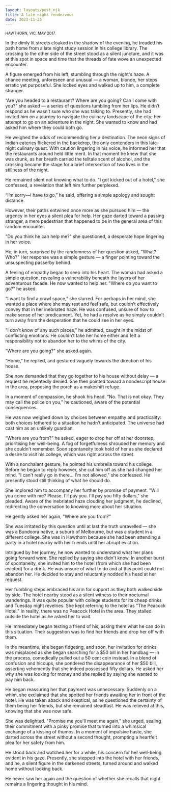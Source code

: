 ```yaml
---
layout: layouts/post.njk
title: A late night rendezvous
date: 2023-11-25
---
```


<small>HAWTHORN, VIC. MAY 2017.</small>

In the dimly lit streets cloaked in the shadow of the evening, he treaded his path home from a late night study session in his college library. The crossing to the other side of the street stood as a silent juncture, and it was at this spot in space and time that the threads of fate wove an unexpected encounter.

A figure emerged from his left, stumbling through the night's haze. A chance meeting, unforeseen and unusual — a woman, blonde, her steps erratic yet purposeful. She locked eyes and walked up to him, a complete stranger.

“Are you headed to a restaurant? Where are you going? Can I come with you?" she asked — a series of questions tumbling from her lips. He didn’t respond as he wasn’t sure who she was talking to. Presently, she had invited him on a journey to navigate the culinary landscape of the city; her attempt to go on an adventure in the night. She wanted to know and had asked him where they could both go.

He weighed the odds of recommending her a destination. The neon signs of Indian eateries flickered in the backdrop, the only contenders in this late-night culinary quest. With caution lingering in his voice, he informed her that the restaurants around held little merit. In that moment he knew that she was drunk, as her breath carried the telltale scent of alcohol, and the crossing became the stage for a brief intersection of two lives in the stillness of the night.

He remained silent not knowing what to do. "I got kicked out of a hotel," she confessed, a revelation that left him further perplexed.

“I’m sorry—I have to go,” he said, offering a simple apology and sought distance. 

However, their paths entwined once more as she pursued him — the urgency in her eyes a silent plea for help. Her gaze darted toward a passing stranger, a mere pedestrian that happened to be in the general area of this random encounter.

"Do you think he can help me?" she questioned, a desperate hope lingering in her voice. 

He, in turn, surprised by the randomness of her question asked, "What? Who?" Her response was a simple gesture — a finger pointing toward the unsuspecting passerby behind.

A feeling of empathy began to seep into his heart. The woman had asked a simple question, revealing a vulnerability beneath the layers of her adventurous facade. He now wanted to help her. "Where do you want to go?" he asked. 

“I want to find a crawl space,” she slurred. For perhaps in her mind, she wanted a place where she may rest and feel safe, but couldn’t effectively convey that in her inebriated haze. He was confused, unsure of how to make sense of her predicament. Yet, he had a resolve as he simply couldn’t turn away from the desperation that he could see in her eyes.

"I don't know of any such places," he admitted, caught in the midst of conflicting emotions. He couldn’t take her home either and felt a responsibility not to abandon her to the whims of the city.

“Where are you going?" she asked again. 

“Home,” he replied, and gestured vaguely towards the direction of his house.

She now demanded that they go together to his house without delay — a request he repeatedly denied. She then pointed toward a nondescript house in the area, proposing the porch as a makeshift refuge.

In a moment of compassion, he shook his head. “No. That is not okay. They may call the police on you," he cautioned, aware of the potential consequences. 

He was now weighed down by choices between empathy and practicality: both choices tethered to a situation he hadn't anticipated. The universe had cast him as an unlikely guardian.

“Where are you from?” he asked, eager to drop her off at her doorstep, prioritising her well-being. A fog of forgetfulness shrouded her memory and she couldn't remember. Soon spontaneity took hold of her as she declared a desire to visit his college, which was right across the street.

With a nonchalant gesture, he pointed his umbrella toward his college. Before he began to reply however, she cut him off as she had changed her mind. "I can't really go in there… I'm not allowed," she confessed. He presently stood still thinking of what he should do.

She implored him to accompany her further by promise of payment. "Will you come with me? Please. I'll pay you. I'll pay you fifty dollars," she pleaded. Aware of the inebriated haze clouding her judgment, he declined, redirecting the conversation to knowing more about her situation.

He gently asked her again, "Where are you from?"

She was irritated by this question until at last the truth unravelled — she was a Bundoora native, a suburb of Melbourne, but was a student in a different college. She was in Hawthorn because she had been attending a party in a hotel nearby with her friends until her abrupt eviction.

Intrigued by her journey, he now wanted to understand what her plans going forward were. She replied by saying she didn't know. In another burst of spontaneity, she invited him to the hotel (from which she had been evicted) for a drink. He was unsure of what to do and at this point could not abandon her. He decided to stay and reluctantly nodded his head at her request.

Her fumbling steps embraced his arm for support as they both walked side by side. The hotel nearby stood as a silent witness to their nocturnal wanderings. It was quite popular with college students for its cheap drinks and Tuesday night revelries. She kept referring to the hotel as "The Peacock Hotel." In reality, there was no Peacock Hotel in the area. They stalled outside the hotel as he asked her to wait.

He immediately began texting a friend of his, asking them what he can do in this situation. Their suggestion was to find her friends and drop her off with them. 

In the meantime, she began fidgeting, and soon, her invitation for drinks was misplaced as she began searching for a $50 bill in her handbag — in the process, comedically pulled out a 50 cent coin instead. In a blend of confusion and hiccups, she pondered the disappearance of her $50 bill, asserting vehemently that she indeed possessed fifty dollars. He asked her why she was looking for money and she replied by saying she wanted to pay him back.

He began reassuring her that payment was unnecessary. Suddenly on a whim, she exclaimed that she spotted her friends awaiting her in front of the hotel. He was taken aback and skeptical, as he questioned the certainty of them being her friends, but she remained steadfast. He was relieved at this, knowing that she was now safe.

She was delighted. "Promise me you'll meet me again," she urged, sealing their commitment with a pinky promise that turned into a whimsical exchange of a kissing of thumbs. In a moment of impulsive haste, she darted across the street without a second thought, prompting a heartfelt plea for her safety from him.

He stood back and watched her for a while, his concern for her well-being evident in his gaze. Presently, she stepped into the hotel with her friends, and he, a silent figure in the darkened streets, turned around and walked home without looking back. 

He never saw her again and the question of whether she recalls that night remains a lingering thought in his mind.